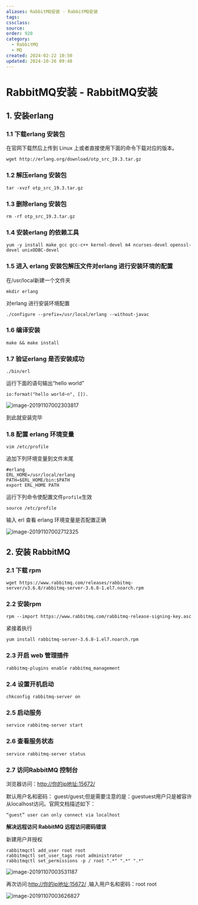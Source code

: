 ```yaml
---
aliases: RabbitMQ安装 - RabbitMQ安装
tags: 
cssclass: 
source: 
order: 920
category:
  - RabbitMQ
  - MQ
created: 2024-02-22 10:50
updated: 2024-10-26 09:48
---
```


# RabbitMQ安装 - RabbitMQ安装

## 1. 安装erlang

### 1.1 下载erlang 安装包

在官网下载然后上传到 Linux 上或者直接使用下面的命令下载对应的版本。

```
wget http://erlang.org/download/otp_src_19.3.tar.gz
```

### 1.2 解压erlang 安装包

```
tar -xvzf otp_src_19.3.tar.gz
```

### 1.3 删除erlang 安装包

```
rm -rf otp_src_19.3.tar.gz
```

### 1.4 安装erlang 的依赖工具

```
yum -y install make gcc gcc-c++ kernel-devel m4 ncurses-devel openssl-devel unixODBC-devel
```

### 1.5 进入 erlang 安装包解压文件对erlang 进行安装环境的配置

在/usr/local新建一个文件夹

```
mkdir erlang
```

对erlang 进行安装环境配置

```
./configure --prefix=/usr/local/erlang --without-javac
```

### 1.6 编译安装

```
make && make install
```

### 1.7 验证erlang 是否安装成功

```
./bin/erl
```

运行下面的语句输出“hello world”

```
io:format("hello world~n", []).
```

![image-20191107002303817](https://cdn.jsdelivr.net/gh/MrJackC/PicGoImages/other/202404231124149.png)

到此就安装完毕

### 1.8 配置 erlang 环境变量

```
vim /etc/profile
```

追加下列环境变量到文件末尾

```
#erlang
ERL_HOME=/usr/local/erlang
PATH=$ERL_HOME/bin:$PATH
export ERL_HOME PATH
```

运行下列命令使配置文件`profile`生效

```
source /etc/profile
```

输入 erl 查看 erlang 环境变量是否配置正确

![image-20191107002712325](https://cdn.jsdelivr.net/gh/MrJackC/PicGoImages/other/202404231124193.png)

## 2. 安装 RabbitMQ

### 2.1 下载 rpm

```
wget https://www.rabbitmq.com/releases/rabbitmq-server/v3.6.8/rabbitmq-server-3.6.8-1.el7.noarch.rpm
```

### 2.2 安装rpm

```
rpm --import https://www.rabbitmq.com/rabbitmq-release-signing-key.asc
```

紧接着执行

```
yum install rabbitmq-server-3.6.8-1.el7.noarch.rpm
```

### 2.3 开启 web 管理插件

```
rabbitmq-plugins enable rabbitmq_management
```

### 2.4 设置开机启动

```
chkconfig rabbitmq-server on
```

### 2.5 启动服务

```
service rabbitmq-server start
```

### 2.6 查看服务状态

```
service rabbitmq-server status
```

### 2.7 访问RabbitMQ 控制台

浏览器访问：[http://你的ip地址:15672/](http://xn--ip-0p3ck01akcu41v:15672/)

默认用户名和密码： guest/guest;但是需要注意的是：guestuest用户只是被容许从localhost访问。官网文档描述如下：

```
“guest” user can only connect via localhost
```

**解决远程访问 RabbitMQ 远程访问密码错误**

新建用户并授权

```
rabbitmqctl add_user root root
rabbitmqctl set_user_tags root administrator
rabbitmqctl set_permissions -p / root ".*" ".*" ".*"
```

![image-20191107003531187](https://cdn.jsdelivr.net/gh/MrJackC/PicGoImages/other/202404231124224.png)

再次访问:[http://你的ip地址:15672/](http://xn--ip-0p3ck01akcu41v:15672/) ,输入用户名和密码：root root

![image-20191107003626827](https://cdn.jsdelivr.net/gh/MrJackC/PicGoImages/other/202404231124247.png)
